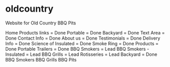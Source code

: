 # oldcountry
Website for Old Country BBQ Pits

Home
	Products links = Done
		Portable = Done
		Backyard = Done
	Text Area = Done
	Contact Info = Done
	About us = Done
	Testimonials = Done
	Delivery Info = Done
	Science of Insulated = Done
	Smoke Ring = Done
Products  = Done
	Portable Trailers = Done
		BBQ Smokers = Lead
		BBQ Smokers - Insulated = Lead
		BBQ Grills = Lead
		Rotisseries = Lead
	Backyard = Done
		BBQ Smokers
		BBQ Grills
		BBQ Pits